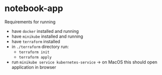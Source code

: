 # notebook-app
Requirements for running
- have `docker` installed and running
- have `minikube` installed and running
- have `terraform` installed
- in `./terraform` directory run:
    - `terraform init`
    - `terraform apply`
- run `minikube service kubernetes-service` -> on MacOS this should open application in browser
